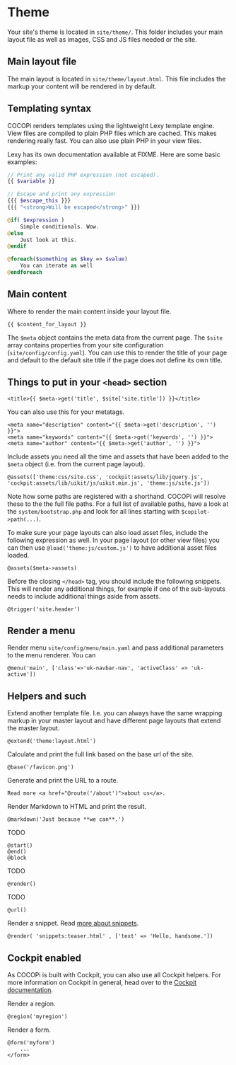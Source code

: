 # Theme

Your site's theme is located in `site/theme/`. This folder includes your main layout file as well as images, CSS and JS files needed or the site.

## Main layout file

The main layout is located in `site/theme/layout.html`. This file includes the markup your content will be rendered in by default.

## Templating syntax

COCOPi renders templates using the lightweight Lexy template engine. View files are compiled to plain PHP files which are cached. This makes rendering really fast. You can also use plain PHP in your view files.

Lexy has its own documentation available at FIXME. Here are some basic examples:

```php
// Print any valid PHP expression (not escaped).
{{ $variable }}

// Escape and print any expression
{{{ $escape_this }}}
{{{ "<strong>Will be escaped</strong>" }}}

@if( $expression )
    Simple conditionals. Wow.
@else
    Just look at this.
@endif

@foreach($something as $key => $value)
    You can iterate as well
@endforeach
```

## Main content

Where to render the main content inside your layout file.

```
{{ $content_for_layout }}
```

The `$meta` object contains the meta data from the current page. The `$site` array contains properties from your site configuration (`site/config/config.yaml`). You can use this to render the title of your page and default to the default site title if the page does not define its own title.

## Things to put in your `<head>` section

```
<title>{{ $meta->get('title', $site['site.title']) }}</title>
```

You can also use this for your metatags.

```
<meta name="description" content="{{ $meta->get('description', '') }}">
<meta name="keywords" content="{{ $meta->get('keywords', '') }}">
<meta name="author" content="{{ $meta->get('author', '') }}">
```

Include assets you need all the time and assets that have been added to the `$meta` object (i.e. from the current page layout).

```
@assets(['theme:css/site.css', 'cockpit:assets/lib/jquery.js', 'cockpit:assets/lib/uikit/js/uikit.min.js', 'theme:js/site.js'])
```

Note how some paths are registered with a shorthand. COCOPi will resolve these to the the full file paths. For a full list of available paths, have a look at the `system/bootstrap.php` and look for all lines starting with `$copilot->path(...)`.

To make sure your page layouts can also load asset files, include the following expression as well. In your page layout (or other view files) you can then use `@load('theme:js/custom.js')` to have additional asset files loaded.

```
@assets($meta->assets)
```

Before the closing `</head>` tag, you should include the following snippets. This will render any additional things, for example if one of the sub-layouts needs to include additional things aside from assets.

```
@trigger('site.header')
```

## Render a menu

Render menu `site/config/menu/main.yaml` and pass additional parameters to the menu renderer. You can
```
@menu('main', ['class'=>'uk-navbar-nav', 'activeClass' => 'uk-active'])
```

## Helpers and such

Extend another template file. I.e. you can always have the same wrapping markup in your master layout and have different page layouts that extend the master layout.

```
@extend('theme:layout.html')
```

Calculate and print the full link based on the base url of the site.

```
@base('/favicon.png')
```

Generate and print the URL to a route.

```
Read more <a href="@route('/about')">about us</a>.
```

Render Markdown to HTML and print the result.

```
@markdown('Just because **we can**.')
```

TODO

```
@start()
@end()
@block
```

TODO

```
@render()
```

TODO

```
@url()
```


Render a snippet. Read [more about snippets](snippets.md).

```
@render( 'snippets:teaser.html' , ['text' => 'Hello, handsome.'])
```

## Cockpit enabled

As COCOPi is built with Cockpit, you can also use all Cockpit helpers. For more information on Cockpit in general, head over to the [Cockpit documentation](http://getcockpit.com/docs).

Render a region.

```
@region('myregion')
```

Render a form.

```
@form('myform')
    ...
</form>
```
